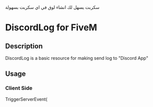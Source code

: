 سكربت يسهل لك انشاء لوق في اي سكربت بسهولة
# DiscordLog for FiveM

## Description

DiscordLog is a basic resource for making send log to "Discord App"

## Usage

### Client Side

TriggerServerEvent(

